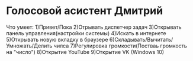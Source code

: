 # Голосовой асистент Дмитрий #
  Что умеет:
1)Привет/Пока
2)Отрывать диспетчер задач
3)Открывать панель управления(настройки системы)
4)Искать в интернете
5)Открывать новую вкладку в браузере
6)Складывать/Вычитать/Умножать/Делить чилса
7)Регулировка громкости(Постваь громкость на "число")
8)Открытие YouTube
9)Открытие VK
(Windows 10)
